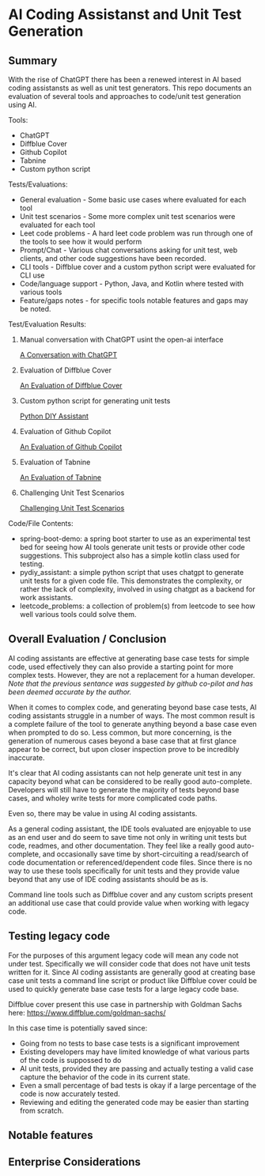 AI Coding Assistanst and Unit Test Generation
================================================================

Summary
----------------------------------------------------------------

With the rise of ChatGPT there has been a renewed interest in AI based coding assistansts as well as unit test 
generators. This repo documents an evaluation of several tools and approaches to code/unit test generation using AI.

Tools:

 * ChatGPT
 * Diffblue Cover
 * Github Copilot
 * Tabnine
 * Custom python script

Tests/Evaluations:

 * General evaluation - Some basic use cases where evaluated for each tool
 * Unit test scenarios - Some more complex unit test scenarios were evaluated for each tool
 * Leet code problems - A hard leet code problem was run through one of the tools to see how it would perform
 * Prompt/Chat - Various chat conversations asking for unit test, web clients, and other code suggestions have been 
   recorded.
 * CLI tools - Diffblue cover and a custom python script were evaluated for CLI use
 * Code/language support - Python, Java, and Kotlin where tested with various tools
 * Feature/gaps notes - for specific tools notable features and gaps may be noted.

Test/Evaluation Results:

 1. Manual conversation with ChatGPT usint the open-ai interface
    
    [A Conversation with ChatGPT](chatgpt.md)

 2. Evaluation of Diffblue Cover

    [An Evaluation of Diffblue Cover](diffblue-cover.md)

 3. Custom python script for generating unit tests

    [Python DIY Assistant](pydiy-assistant.md)

 4. Evaluation of Github Copilot

    [An Evaluation of Github Copilot](github-copilot.md)

 5. Evaluation of Tabnine

    [An Evaluation of Tabnine](tabnine.md)
    
 6. Challenging Unit Test Scenarios

    [Challenging Unit Test Scenarios](challenging-unit-test-scenarios.md)

Code/File Contents:
 * spring-boot-demo: a spring boot starter to use as an experimental test bed for seeing how AI tools generate unit 
    tests or provide other code suggestions. This subproject also has a simple kotlin class used for testing.
 * pydiy_assistant: a simple python script that uses chatgpt to generate unit tests for a given code file. This 
    demonstrates the complexity, or rather the lack of complexity, involved in using chatgpt as a backend for work
    assistants.
 * leetcode_problems: a collection of problem(s) from leetcode to see how well various tools could solve them.


Overall Evaluation / Conclusion
----------------------------------------------------------------

AI coding assistants are effective at generating base case tests for simple code, used effectively they can also
provide a starting point for more complex tests. However, they are not a replacement for a human developer. *Note that
the previous sentance was suggested by github co-pilot and has been deemed accurate by the author.*

When it comes to complex code, and generating beyond base case tests, AI coding assistants struggle in a number of 
ways. The most common result is a complete failure of the tool to generate anything beyond a base case even when 
prompted to do so. Less common, but more concerning, is the generation of numerous cases beyond a base case that at 
first glance appear to be correct, but upon closer inspection prove to be incredibly inaccurate. 

It's clear that AI coding assistants can not help generate unit test in any capacity beyond what can be considered to
be really good auto-complete. Developers will still have to generate the majority of tests beyond base cases, and
wholey write tests for more complicated code paths.

Even so, there may be value in using AI coding assistants.

As a general coding assistant, the IDE tools evaluated are enjoyable to use as an end user and do seem to save time not
only in writing unit tests but code, readmes, and other documentation. They feel like a really good auto-complete, and
occasionally save time by short-circuiting a read/search of code documentation or referenced/dependent code files.
Since there is no way to use these tools specifically for unit tests and they provide value beyond that any use of IDE
coding assistants should be as is.

Command line tools such as Diffblue cover and any custom scripts present an additional use case that could provide
value when working with legacy code.

Testing legacy code
----------------------------------------------------------------

For the purposes of this argument legacy code will mean any code not under test. Specifically we will consider code
that does not have unit tests written for it. Since AI coding assistants are generally good at creating base case unit
tests a command line script or product like Diffblue cover could be used to quickly generate base case tests for a 
large legacy code base. 

Diffblue cover present this use case in partnership with Goldman Sachs here: https://www.diffblue.com/goldman-sachs/

In this case time is potentially saved since:
 * Going from no tests to base case tests is a significant improvement
 * Existing developers may have limited knowledge of what various parts of the code is suppossed to do
 * AI unit tests, provided they are passing and actually testing a valid case capture the behavior of the code in its
   current state.
 * Even a small percentage of bad tests is okay if a large percentage of the code is now accurately tested.
 * Reviewing and editing the generated code may be easier than starting from scratch.

Notable features
----------------------------------------------------------------

Enterprise Considerations
----------------------------------------------------------------